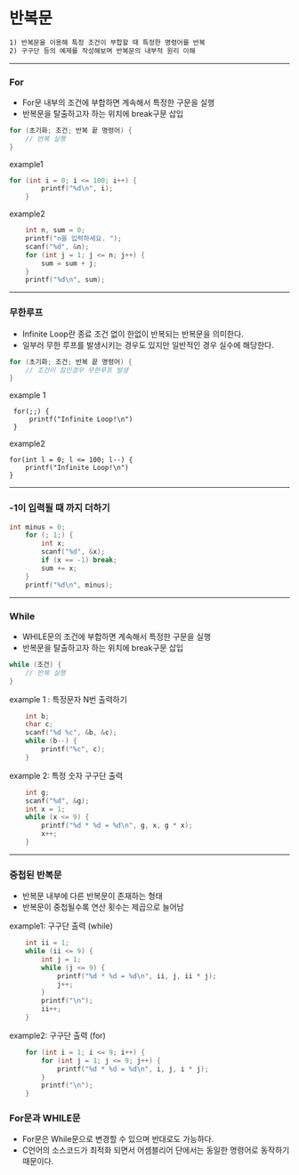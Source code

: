 # 반복문

```txt
1) 반복문을 이용해 특정 조건이 부합할 때 특정한 명령어를 반복
2) 구구단 등의 예제를 작성해보며 반복문의 내부적 원리 이해 
```

---

### For

* For문 내부의 조건에 부합하면 계속해서 특정한 구문을 실행
* 반복문을 탈출하고자 하는 위치에 break구문 삽입

```c
for (초기화; 조건; 반복 끝 명령어) {
	// 반복 실행
}
```

example1
```c
for (int i = 0; i <= 100; i++) {
		printf("%d\n", i);
	}
```

example2
```c
	int n, sum = 0;
	printf("n을 입력하세요. ");
	scanf("%d", &n);
	for (int j = 1; j <= n; j++) {
		sum = sum + j;
	}
	printf("%d\n", sum);
```

---

### 무한루프

* Infinite Loop란 종료 조건 없이 한없이 반복되는 반복문을 의미한다.
* 일부러 무한 루프를 발생시키는 경우도 있지만 일반적인 경우 실수에 해당한다.

```c
for (초기화; 조건; 반복 끝 명령어) {
	// 조건이 참인경우 무한루프 발생 
}
```
example 1
```
 for(;;) {
	 printf("Infinite Loop!\n")
 }
```
example2
```
for(int l = 0; l <= 100; l--) {
	printf("Infinite Loop!\n")
}
```

---

### -1이 입력될 때 까지 더하기

```c
int minus = 0;
	for (; 1;) {
		int x;
		scanf("%d", &x);
		if (x == -1) break;
		sum += x;
	}
	printf("%d\n", minus);
```

---

### While

* WHILE문의 조건에 부합하면 계속해서 특정한 구문을 실행
* 반복문을 탈출하고자 하는 위치에 break구문 삽입

```c
while (조건) {
	// 반복 실행
}
```

example 1 : 특정문자 N번 출력하기

```c
	int b;
	char c;
	scanf("%d %c", &b, &c);
	while (b--) {
		printf("%c", c);
	}
```

example 2: 특정 숫자 구구단 출력

```c
	int g; 
	scanf("%d", &g);
	int x = 1;
	while (x <= 9) {
		printf("%d * %d = %d\n", g, x, g * x);
		x++;
	}
```

---

### 중첩된 반복문

* 반복문 내부에 다른 반복문이 존재하는 형태
* 반복문이 중첩될수록 연산 횟수는 제곱으로 늘어남

example1: 구구단 출력 (while)

```c
	int ii = 1;
	while (ii <= 9) {
		int j = 1;
		while (j <= 9) {
			printf("%d * %d = %d\n", ii, j, ii * j);
			j++;
		}
		printf("\n");
		ii++;
	}
```

example2: 구구단 출력 (for)

```c
	for (int i = 1; i <= 9; i++) {
		for (int j = 1; j <= 9; j++) {
			printf("%d * %d = %d\n", i, j, i * j);
		}
		printf("\n");
	}
```

### For문과 WHILE문

* For문은 While문으로 변경할 수 있으며 반대로도 가능하다.
* C언어의 소스코드가 최적화 되면서 어셈블리어 단에서는 동일한 명령어로 동작하기 때문이다.

